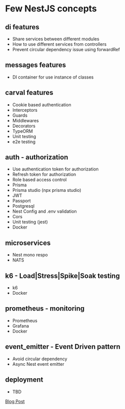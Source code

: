 # Few NestJS concepts

## di features
- Share services between different modules
- How to use different services from controllers
- Prevent circular dependency issue using forwardRef

## messages features
- DI container for use instance of classes

## carval features
- Cookie based authentication
- Interceptors
- Guards
- Middlewares
- Decorators
- TypeORM
- Unit testing
- e2e testing

## auth - authorization
- Use authentication token for authorization
- Refresh token for authorization
- Role based access control
- Prisma
- Prisma studio (npx prisma studio)
- JWT
- Passport
- Postgresql
- Nest Config and .env validation
- Cors
- Unit testing (jest)
- Docker

## microservices
- Nest mono respo
- NATS

## k6 - Load|Stress|Spike|Soak testing
- k6
- Docker

## prometheus - monitoring
- Prometheus
- Grafana
- Docker

## event_emitter - Event Driven pattern
- Avoid circular dependency
- Async Nest event emitter

## deployment
- TBD

[Blog Post](https://dilumdar.blogspot.com/2024/04/nestjs-basic-concepts.html)